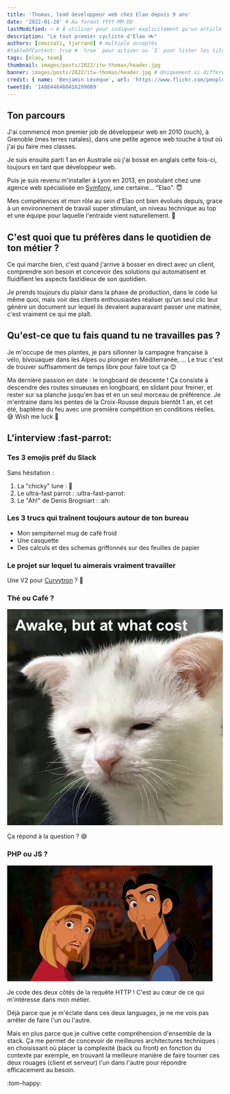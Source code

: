 ```yaml
---
title: 'Thomas, lead developpeur web chez Elao depuis 9 ans'
date: '2022-01-28' # Au format YYYY-MM-DD
lastModified: ~ # À utiliser pour indiquer explicitement qu'un article à été mis à jour
description: "Le tout premier cycliste d'Elao 🚲"
authors: [cmozzati, tjarrand] # multiple acceptés
#tableOfContent: true # `true` pour activer ou `3` pour lister les titres sur 3 niveaux.
tags: [elao, team]
thumbnail: images/posts/2022/itw-thomas/header.jpg
banner: images/posts/2022/itw-thomas/header.jpg # Uniquement si différent de la minitature (thumbnail)
credit: { name: 'Benjamin Lévèque', url: 'https://www.flickr.com/people/99511626@N04' } # Pour créditer la photo utilisée en miniature
tweetId: '1488448460416299009'
---
```


<!-- INTRO 
Aujourd'hui, on vous présente [Prénom], dév chez Elao depuis [X] ans. 
-->

## Ton parcours

J'ai commencé mon premier job de développeur web en 2010 (ouch), à Grenoble (mes terres natales), dans une petite agence web touche à tout où j'ai pu faire mes classes.

Je suis ensuite parti 1 an en Australie où j'ai bossé en anglais cette fois-ci, toujours en tant que développeur web.

Puis je suis revenu m'installer à Lyon en 2013, en postulant chez une agence web spécialisée en [Symfony](../../term/symfony.md), une certaine… "Elao". 😇

Mes compétences et mon rôle au sein d'Elao ont bien évolués depuis, grace à un environnement de travail super stimulant, un niveau technique au top et une équipe pour laquelle l'entraide vient naturellement. 🙂

## C'est quoi que tu préfères dans le quotidien de ton métier ?

Ce qui marche bien, c'est quand j'arrive à bosser en direct avec un client, comprendre son besoin et concevoir des solutions qui automatisent et fluidifient les aspects fastidieux de son quotidien.

Je prends toujours du plaisir dans la phase de production, dans le code lui même quoi, mais voir des clients enthousiastes réaliser qu'un seul clic leur génère un document sur lequel ils devaient auparavant passer une matinée, c'est vraiment ce qui me plaît.

## Qu'est-ce que tu fais quand tu ne travailles pas ?

Je m'occupe de mes plantes, je pars sillonner la campagne française à vélo, bivouaquer dans les Alpes ou plonger en Méditerranée, … Le truc c'est de trouver suffisamment de temps libre pour faire tout ça 😊

Ma dernière passion en date : le longboard de descente ! Ça consiste à descendre des routes sinueuses en longboard, en slidant pour freiner, et rester sur sa planche jusqu'en bas et en un seul morceau de préférence.
Je m'entraine dans les pentes de la Croix-Rousse depuis bientôt 1 an, et cet été, baptême du feu avec une première compétition en conditions réelles. 😅 Wish me luck 🤞


## L'interview :fast-parrot: 

### Tes 3 emojis préf du Slack

Sans hésitation :

1. La "chicky" lune : 🌝
2. Le ultra-fast parrot : :ultra-fast-parrot:
3. Le "Ah!" de Denis Brogniart : :ah:

### Les 3 trucs qui traînent toujours autour de ton bureau

- Mon sempiternel mug de café froid
- Une casquette
- Des calculs et des schemas griffonnés sur des feuilles de papier

### Le projet sur lequel tu aimerais vraiment travailler

Une V2 pour [Curvytron](http://curvytron.com) ? 🌝

### Thé ou Café ?

![](images/posts/2022/itw-thomas/awake.jpeg)

Ça répond à la question ? 😅

### PHP ou JS ?

![](images/posts/2022/itw-thomas/both.gif)

Je code des deux côtés de la requête HTTP ! C'est au cœur de ce qui m'intéresse dans mon métier.

Déjà parce que je m'éclate dans ces deux languages, je ne me vois pas arrêter de faire l'un ou l'autre.

Mais en plus parce que je cultive cette compréhension d'ensemble de la stack.
Ça me permet de concevoir de meilleures architectures techniques : en choisissant où placer la complexité (back ou front) en fonction du contexte par exemple, en trouvant la meilleure manière de faire tourner ces deux rouages (client et serveur) l'un dans l'autre pour répondre efficacement au besoin.

:tom-happy:
